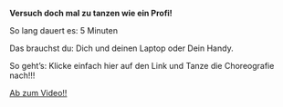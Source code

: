 **Versuch doch mal zu tanzen wie ein Profi!**

So lang dauert es: 5 Minuten

Das brauchst du: Dich und deinen Laptop oder Dein Handy.

So geht’s: Klicke einfach hier auf den Link und Tanze die Choreografie nach!!!

[Ab zum Video!!](https://www.youtube.com/watch?v=SWHS4HsgnUk)
